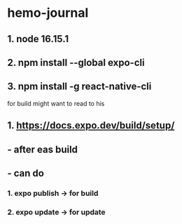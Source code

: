 # hemo-journal
## 1. node 16.15.1
## 2. npm install --global expo-cli
## 3. npm install -g react-native-cli

for build might want to read to his
## 1. https://docs.expo.dev/build/setup/
## - after eas build
## - can do 
### 1. expo publish -> for build
### 2. expo update -> for update
